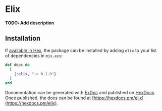 # Elix

**TODO: Add description**

## Installation

If [available in Hex](https://hex.pm/docs/publish), the package can be installed
by adding `elix` to your list of dependencies in `mix.exs`:

```elixir
def deps do
  [
    {:elix, "~> 0.1.0"}
  ]
end
```

Documentation can be generated with [ExDoc](https://github.com/elixir-lang/ex_doc)
and published on [HexDocs](https://hexdocs.pm). Once published, the docs can
be found at [https://hexdocs.pm/elix](https://hexdocs.pm/elix).

